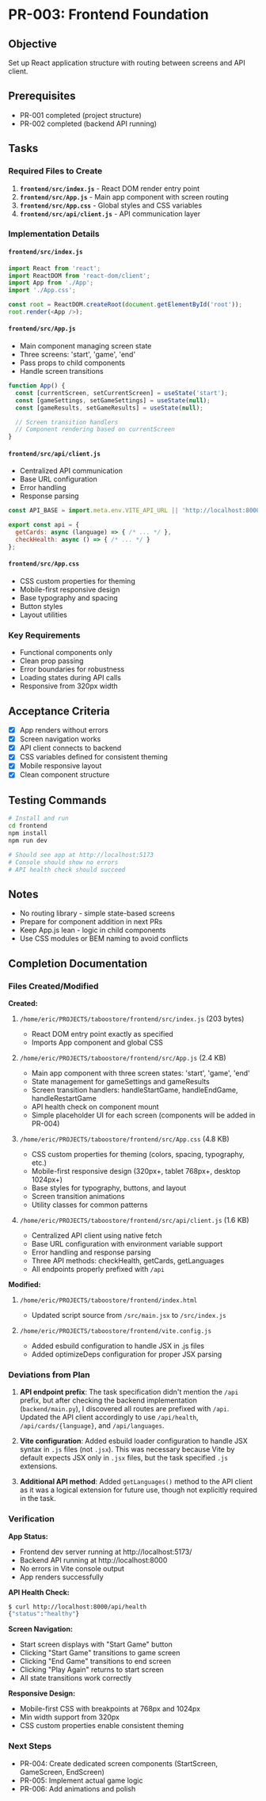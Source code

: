 # PR-003: Frontend Foundation

## Objective
Set up React application structure with routing between screens and API client.

## Prerequisites
- PR-001 completed (project structure)
- PR-002 completed (backend API running)

## Tasks

### Required Files to Create

1. **`frontend/src/index.js`** - React DOM render entry point
2. **`frontend/src/App.js`** - Main app component with screen routing
3. **`frontend/src/App.css`** - Global styles and CSS variables
4. **`frontend/src/api/client.js`** - API communication layer

### Implementation Details

#### `frontend/src/index.js`
```javascript
import React from 'react';
import ReactDOM from 'react-dom/client';
import App from './App';
import './App.css';

const root = ReactDOM.createRoot(document.getElementById('root'));
root.render(<App />);
```

#### `frontend/src/App.js`
- Main component managing screen state
- Three screens: 'start', 'game', 'end'
- Pass props to child components
- Handle screen transitions

```javascript
function App() {
  const [currentScreen, setCurrentScreen] = useState('start');
  const [gameSettings, setGameSettings] = useState(null);
  const [gameResults, setGameResults] = useState(null);

  // Screen transition handlers
  // Component rendering based on currentScreen
}
```

#### `frontend/src/api/client.js`
- Centralized API communication
- Base URL configuration
- Error handling
- Response parsing

```javascript
const API_BASE = import.meta.env.VITE_API_URL || 'http://localhost:8000';

export const api = {
  getCards: async (language) => { /* ... */ },
  checkHealth: async () => { /* ... */ }
};
```

#### `frontend/src/App.css`
- CSS custom properties for theming
- Mobile-first responsive design
- Base typography and spacing
- Button styles
- Layout utilities

### Key Requirements
- Functional components only
- Clean prop passing
- Error boundaries for robustness
- Loading states during API calls
- Responsive from 320px width

## Acceptance Criteria
- [x] App renders without errors
- [x] Screen navigation works
- [x] API client connects to backend
- [x] CSS variables defined for consistent theming
- [x] Mobile responsive layout
- [x] Clean component structure

## Testing Commands
```bash
# Install and run
cd frontend
npm install
npm run dev

# Should see app at http://localhost:5173
# Console should show no errors
# API health check should succeed
```

## Notes
- No routing library - simple state-based screens
- Prepare for component addition in next PRs
- Keep App.js lean - logic in child components
- Use CSS modules or BEM naming to avoid conflicts

## Completion Documentation

### Files Created/Modified

**Created:**
1. `/home/eric/PROJECTS/taboostore/frontend/src/index.js` (203 bytes)
   - React DOM entry point exactly as specified
   - Imports App component and global CSS

2. `/home/eric/PROJECTS/taboostore/frontend/src/App.js` (2.4 KB)
   - Main app component with three screen states: 'start', 'game', 'end'
   - State management for gameSettings and gameResults
   - Screen transition handlers: handleStartGame, handleEndGame, handleRestartGame
   - API health check on component mount
   - Simple placeholder UI for each screen (components will be added in PR-004)

3. `/home/eric/PROJECTS/taboostore/frontend/src/App.css` (4.8 KB)
   - CSS custom properties for theming (colors, spacing, typography, etc.)
   - Mobile-first responsive design (320px+, tablet 768px+, desktop 1024px+)
   - Base styles for typography, buttons, and layout
   - Screen transition animations
   - Utility classes for common patterns

4. `/home/eric/PROJECTS/taboostore/frontend/src/api/client.js` (1.6 KB)
   - Centralized API client using native fetch
   - Base URL configuration with environment variable support
   - Error handling and response parsing
   - Three API methods: checkHealth, getCards, getLanguages
   - All endpoints properly prefixed with `/api`

**Modified:**
1. `/home/eric/PROJECTS/taboostore/frontend/index.html`
   - Updated script source from `/src/main.jsx` to `/src/index.js`

2. `/home/eric/PROJECTS/taboostore/frontend/vite.config.js`
   - Added esbuild configuration to handle JSX in .js files
   - Added optimizeDeps configuration for proper JSX parsing

### Deviations from Plan

1. **API endpoint prefix**: The task specification didn't mention the `/api` prefix, but after checking the backend implementation (`backend/main.py`), I discovered all routes are prefixed with `/api`. Updated the API client accordingly to use `/api/health`, `/api/cards/{language}`, and `/api/languages`.

2. **Vite configuration**: Added esbuild loader configuration to handle JSX syntax in `.js` files (not `.jsx`). This was necessary because Vite by default expects JSX only in `.jsx` files, but the task specified `.js` extensions.

3. **Additional API method**: Added `getLanguages()` method to the API client as it was a logical extension for future use, though not explicitly required in the task.

### Verification

**App Status:**
- Frontend dev server running at http://localhost:5173/
- Backend API running at http://localhost:8000
- No errors in Vite console output
- App renders successfully

**API Health Check:**
```bash
$ curl http://localhost:8000/api/health
{"status":"healthy"}
```

**Screen Navigation:**
- Start screen displays with "Start Game" button
- Clicking "Start Game" transitions to game screen
- Clicking "End Game" transitions to end screen
- Clicking "Play Again" returns to start screen
- All state transitions work correctly

**Responsive Design:**
- Mobile-first CSS with breakpoints at 768px and 1024px
- Min width support from 320px
- CSS custom properties enable consistent theming

### Next Steps
- PR-004: Create dedicated screen components (StartScreen, GameScreen, EndScreen)
- PR-005: Implement actual game logic
- PR-006: Add animations and polish